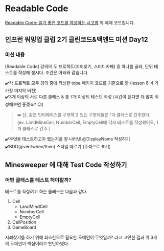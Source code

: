 # Readable Code

[Readable Code: 읽기 좋은 코드를 작성하는 사고법](https://inf.run/kHiWM) 의 예제 코드입니다.

## 인프런 워밍업 클럽 2기 클린코드&백엔드 미션 Day12 

### 미션 내용
[Readable Code] 강의의 두 프로젝트(지뢰찾기, 스터디카페) 중 하나를 골라, 단위 테스트를 작성해 봅시다.
조건은 아래와 같습니다.

✔️각 프로젝트 모두 강의 중에 작성한 tobe 패키지 코드를 기준으로 함 (lesson 6-4 가 가장 마지막 버전)  
✔️3개 이상의 서로 다른 클래스 & 총 7개 이상의 테스트 작성 (시간이 된다면 더 많이 작성해보면 좋겠죠? 😉)
> ➡️ 단, 같은 인터페이스를 구현하고 있는 구현체들은 1개 클래스로 간주한다.   
> (ex. LandMineCell, NumberCell, EmptyCell에 각자 테스트를 작성했어도, 1개 클래스로 간주.)

✔️무엇을 테스트하고자 했는지를 잘 나타낸 @DisplayName 작성하기   
✔️BDD(given/when/then) 스타일 따르기 (주석으로 표기)    

## Minesweeper 에 대해 Test Code 작성하기

### 어떤 클래스를 테스트 해야할까?
테스트를 작성려고 하는 클래스는 다음과 같다.
1. Cell
    - LandMindCell
    - NumberCell
    - EmptyCell   
2. CellPosition
3. GameBoard

지뢰찾기를 하기 위해 최소한으로 필요한 도메인이 무엇일까? 라고 고민한 결과 위 3개의 도메인이 핵심이라고 판단하였다.
